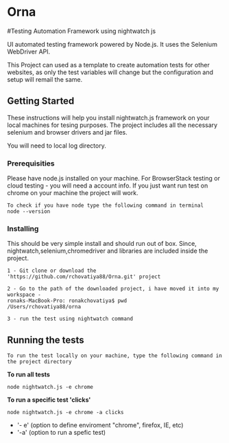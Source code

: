 # Orna
#Testing Automation Framework using nightwatch js

UI automated testing framework powered by Node.js. It uses the Selenium WebDriver API. 

This Project can used as a template to create automation tests for other websites, as only the test variables will change but the configuration and setup will remail the same. 


## Getting Started

These instructions will help you install nightwatch.js framework on your local machines for tesing purposes. The project includes 
all the necessary selenium and browser drivers and jar files. 

You will need to local log directory. 
    
### Prerequisities

Please have node.js installed on your machine.
For BrowserStack testing or cloud testing - you will need a account info. If you just want run test on chrome on your machine 
the project will work. 

```
To check if you have node type the following command in terminal 
node --version
```


### Installing

  This should be very simple install and should run out of box. Since, nightwatch,selenium,chromedriver and
    libraries are included inside the project. 
  
    
```
1 - Git clone or download the 'https://github.com/rchovatiya88/Orna.git' project
```

```
2 - Go to the path of the downloaded project, i have moved it into my workspace - 
ronaks-MacBook-Pro: ronakchovatiya$ pwd
/Users/rchovatiya88/orna
```

```
3 - run the test using nightwatch command
```

## Running the tests

    To run the test locally on your machine, type the following command in the project directory
   
**To run all tests**
```
node nightwatch.js -e chrome 
```

**To run a specific test 'clicks'**
```
node nightwatch.js -e chrome -a clicks 
```

  * '- e' (option to define enviroment "chrome", firefox, IE, etc)
  * '-a'  (option to run a spefic test)
 






